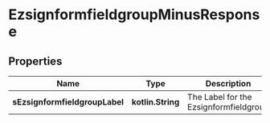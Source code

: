 
# EzsignformfieldgroupMinusResponse

## Properties
Name | Type | Description | Notes
------------ | ------------- | ------------- | -------------
**sEzsignformfieldgroupLabel** | **kotlin.String** | The Label for the Ezsignformfieldgroup | 



